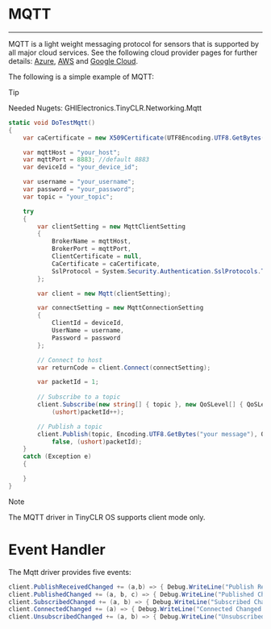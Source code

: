 # MQTT
---

MQTT is a light weight messaging protocol for sensors that is supported by all major cloud services. See the following cloud provider pages for further details: [Azure](azure.md), [AWS](aws.md) and [Google Cloud](google-cloud.md).

The following is a simple example of MQTT:

>[!TIP]
>Needed Nugets: GHIElectronics.TinyCLR.Networking.Mqtt

```cs
static void DoTestMqtt()
{
    var caCertificate = new X509Certificate(UTF8Encoding.UTF8.GetBytes("Your certificate"));

    var mqttHost = "your_host";
    var mqttPort = 8883; //default 8883
    var deviceId = "your_device_id";

    var username = "your_username";
    var password = "your_password";
    var topic = "your_topic";

    try
    {
        var clientSetting = new MqttClientSetting
        {
            BrokerName = mqttHost,
            BrokerPort = mqttPort,
            ClientCertificate = null,
            CaCertificate = caCertificate,
            SslProtocol = System.Security.Authentication.SslProtocols.Tls12
        };

        var client = new Mqtt(clientSetting);

        var connectSetting = new MqttConnectionSetting
        {
            ClientId = deviceId,
            UserName = username,
            Password = password
        };

        // Connect to host
        var returnCode = client.Connect(connectSetting);

        var packetId = 1;
                
        // Subscribe to a topic
        client.Subscribe(new string[] { topic }, new QoSLevel[] { QoSLevel.ExactlyOnce },
            (ushort)packetId++);

        // Publish a topic
        client.Publish(topic, Encoding.UTF8.GetBytes("your message"), QoSLevel.MostOnce,
            false, (ushort)packetId);
    }
    catch (Exception e) 
    { 

    }
}
```

>[!NOTE]
> The MQTT driver in TinyCLR OS supports client mode only.

# Event Handler

The Mqtt driver provides five events:

```cs
client.PublishReceivedChanged += (a,b) => { Debug.WriteLine("Publish Received Changed.");  };
client.PublishedChanged += (a, b, c) => { Debug.WriteLine("Published Changed."); }; ;
client.SubscribedChanged += (a, b) => { Debug.WriteLine("Subscribed Changed."); };
client.ConnectedChanged += (a) => { Debug.WriteLine("Connected Changed."); };
client.UnsubscribedChanged += (a, b) => { Debug.WriteLine("Unsubscribed Changed."); };
```

